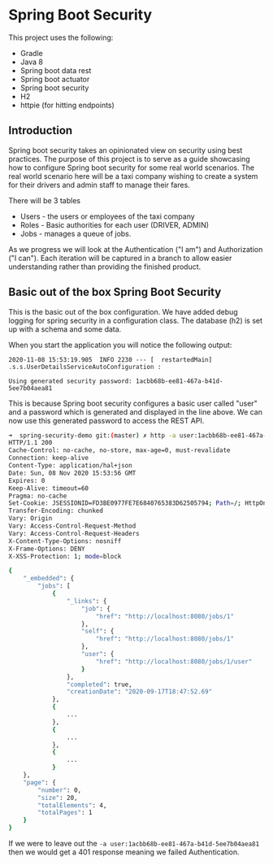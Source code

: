 # Spring Boot Security

This project uses the following:
- Gradle
- Java 8
- Spring boot data rest
- Spring boot actuator
- Spring boot security
- H2
- httpie (for hitting endpoints)

## Introduction

Spring boot security takes an opinionated view on security using best practices. The purpose of this 
project is to serve as a guide showcasing how to configure Spring boot security for some real world 
scenarios. The real world scenario here will be a taxi company wishing to create a system for their 
drivers and admin staff to manage their fares.

There will be 3 tables
- Users - the users or employees of the taxi company
- Roles - Basic authorities for each user (DRIVER, ADMIN) 
- Jobs - manages a queue of jobs.

As we progress we will look at the Authentication ("I am") and Authorization ("I can"). Each 
iteration will be captured in a branch to allow easier understanding rather than providing the 
finished product.

## Basic out of the box Spring Boot Security

This is the basic out of the box configuration. We have added debug logging for spring security in
a configuration class. The database (h2) is set up with a schema and some data.

When you start the application you will notice the following output:
```
2020-11-08 15:53:19.905  INFO 2230 --- [  restartedMain] .s.s.UserDetailsServiceAutoConfiguration : 

Using generated security password: 1acbb68b-ee81-467a-b41d-5ee7b04aea81
```

This is because Spring boot security configures a basic user called "user" and a password which is 
generated and displayed in the line above. We can now use this generated password to access the REST 
API.

```bash
➜  spring-security-demo git:(master) ✗ http -a user:1acbb68b-ee81-467a-b41d-5ee7b04aea81 :8080/jobs
HTTP/1.1 200 
Cache-Control: no-cache, no-store, max-age=0, must-revalidate
Connection: keep-alive
Content-Type: application/hal+json
Date: Sun, 08 Nov 2020 15:53:56 GMT
Expires: 0
Keep-Alive: timeout=60
Pragma: no-cache
Set-Cookie: JSESSIONID=FD3BE0977FE7E6840765383D62505794; Path=/; HttpOnly
Transfer-Encoding: chunked
Vary: Origin
Vary: Access-Control-Request-Method
Vary: Access-Control-Request-Headers
X-Content-Type-Options: nosniff
X-Frame-Options: DENY
X-XSS-Protection: 1; mode=block

{
    "_embedded": {
        "jobs": [
            {
                "_links": {
                    "job": {
                        "href": "http://localhost:8080/jobs/1"
                    },
                    "self": {
                        "href": "http://localhost:8080/jobs/1"
                    },
                    "user": {
                        "href": "http://localhost:8080/jobs/1/user"
                    }
                },
                "completed": true,
                "creationDate": "2020-09-17T18:47:52.69"
            },
            {
                ...
            },
            {
                ...
            },
            {
                ...
            }
    },
    "page": {
        "number": 0,
        "size": 20,
        "totalElements": 4,
        "totalPages": 1
    }
}
```

If we were to leave out the ```-a user:1acbb68b-ee81-467a-b41d-5ee7b04aea81``` then we would get a 
401 response meaning we failed Authentication.




